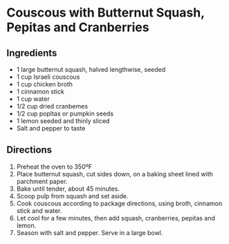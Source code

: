 # Couscous with Butternut Squash, Pepitas and Cranberries

## Ingredients
* 1 large butternut squash, halved lengthwise, seeded
* 1 cup Israeli couscous
* 1 cup chicken broth
* 1 cinnamon stick
* 1 cup water
* 1/2 cup dried cranbemes
* 1/2 cup popltas or pumpkin seeds
* 1 lemon seeded and thinly sliced
* Salt and pepper to taste

## Directions
1. Preheat the oven to 350ºF
2. Place butternut squash, cut sides down, on a baking sheet lined with parchment paper. 
3. Bake until tender, about 45 minutes. 
4. Scoop pulp from squash and set aside. 
5. Cook couscous according to package directions, using broth, cinnamon stick and water. 
6. Let cool for a few minutes, then add squash, cranberries, pepitas and lemon.
7. Season with salt and pepper. Serve in a large bowl.
